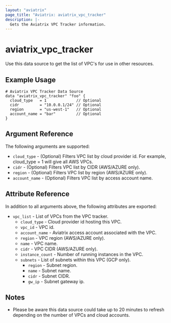 ```yaml
---
layout: "aviatrix"
page_title: "Aviatrix: aviatrix_vpc_tracker"
description: |-
  Gets the Aviatrix VPC Tracker information.
---
```


# aviatrix_vpc_tracker

Use this data source to get the list of VPC's for use in other resources.

## Example Usage

```hcl
# Aviatrix VPC Tracker Data Source
data "aviatrix_vpc_tracker" "foo" {
  cloud_type   = 1             // Optional
  cidr         = "10.0.0.1/24" // Optional
  region       = "us-west-1"   // Optional
  account_name = "bar"         // Optional
}
```

## Argument Reference

The following arguments are supported:

* `cloud_type` - (Optional) Filters VPC list by cloud provider id. For example, cloud_type = 1 will give all AWS VPCs.
* `cidr` - (Optional) Filters VPC list by CIDR (AWS/AZURE only).
* `region` - (Optional) Filters VPC list by region (AWS/AZURE only).
* `account_name` - (Optional) Filters VPC list by access account name.

## Attribute Reference

In addition to all arguments above, the following attributes are exported:

* `vpc_list` - List of VPCs from the VPC tracker.
  * `cloud_type` - Cloud provider id hosting this VPC.
  * `vpc_id` - VPC id.
  * `account_name` - Aviatrix access account associated with the VPC.
  * `region` - VPC region (AWS/AZURE only).
  * `name` - VPC name.
  * `cidr` - VPC CIDR (AWS/AZURE only).
  * `instance_count` - Number of running instances in the VPC.
  * `subnets` - List of subnets within this VPC (GCP only).
    * `region` - Subnet region.
    * `name` - Subnet name.
    * `cidr` - Subnet CIDR.
    * `gw_ip` - Subnet gateway ip.
  
## Notes

* Please be aware this data source could take up to 20 minutes to refresh depending on the number of VPCs and cloud accounts.